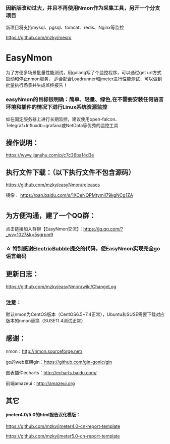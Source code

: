 ### 因新版改动过大，并且不再使用Nmon作为采集工具，另开一个分支项目
新项目将支持mysql、pgsql、tomcat、redis、Nginx等监控

https://github.com/mzky/mesro

#
# EasyNmon

为了方便多场景批量性能测试，用golang写了个监控程序，可以通过get url方式启动和停止nmon服务，
适合配合Loadrunner和jmeter进行性能测试，可以做到批量执行场景并生成监控报告！

### easyNmon的目标很明确：简单、轻量、绿色,在不需要安装任何语言环境和插件的情况下进行Linux系统资源监控
如在固定服务器上进行长期监控，建议使用open-falcon、Telegraf+Influxdb+grafana或NetData等优秀的监控工具


## 操作说明：

https://www.jianshu.com/p/c7c36ba14d3e


## 执行文件下载：（以下执行文件不包含源码）
https://github.com/mzky/easyNmon/releases

镜像：
https://pan.baidu.com/s/1XCeNQPMtymlI79kgNCg1ZA

#
## 为方便沟通，建了一个QQ群：
点击链接加入群聊【EasyNmon交流】：https://jq.qq.com/?_wv=1027&k=5sgrpm9

### ☆ 特别感谢[ElectricBubble](https://github.com/ElectricBubble)提交的代码，使EasyNmon实现完全go语言编码


###
## 更新日志：

https://github.com/mzky/easyNmon/wiki/ChangeLog


##
### 注意： 
默认nmon为CentOS版本（CentOS6.5~7.4正常），Ubuntu和SUSE需要下载对应版本的nmon替换（SUSE11.4测试正常）

## 感谢：

nmon：http://nmon.sourceforge.net/

go的web框架gin：https://github.com/gin-gonic/gin

图表插件echarts：http://echarts.baidu.com/

前端amazeui：http://amazeui.org



## 其它
#### jmeter4.0/5.0的html报告汉化模版：

https://github.com/mzky/jmeter4.0-cn-report-template

https://github.com/mzky/jmeter5.0-cn-report-template

